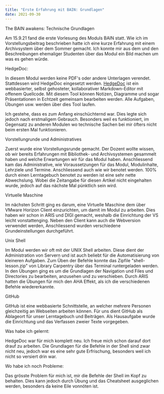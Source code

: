 ```yaml
---
title: "Erste Erfahrung mit BAIN: Grundlagen"
date: 2021-09-30
---
```


<p>The BAIN awakens: Technische Grundlagen</p>

<p>Am 15.9.21 fand die erste Vorlesung des Moduls BAIN statt. Wie ich im Vorstellungsbeitrag beschrieben hatte ich eine kurze Erfahrung mit einem Archivsystem über dem Sommer gemacht. Ich konnte mir aus dem und den Beschreibungen ehemaliger Studenten über das Modul ein Bild machen um was es gehen würde.</p>

<p>HedgeDoc:</p>
<p>In diesem Modul werden keine PDF's oder andere Unterlagen verendet. Stattdessen wird HedgeDoc eingesetzt werden. <a href="https://hedgedoc.org/#:~:text=HedgeDoc%20(formerly%20known%20as%20CodiMD,they're%20ready%20to%20go.">HedgeDoc</a> ist ein webbasierter, selbst gehosteter, kollaborativer Markdown-Editor mit offenem Quellcode. Mit diesem Tool können Notizen, Diagramme und sogar Präsentationen in Echtzeit gemeinsam bearbeiten werden. Alle Aufgaben, Übungen usw. werden über dies Tool laufen.</p>

<p>Ich gestehe, dass es zum Anfang einschüchternd war. Dies legte sich jedoch nach erstmaligem Gebrauch. Besonders weil es funktioniert, im Gegensatz zu anderen Modulen wo technische Sachen bei mir öfters nicht beim ersten Mal funktionieren.</p>

<p>Vorstellungrunde und Administratives</p>
<p>Zuerst wurde eine Vorstellungsrunde gemacht. Der Dozent wollte wissen, ob wir bereits Erfahrungen mit Bibliothek- und Archivsystemen gesammelt haben und welche Erwartungen wir für das Modul haben. Anschliessend kam das Administrative, wie Voraussetzungen für das Modul, Modulinhalte, Lehrziele und Termine. Anschliessend auch wie wir benotet werden. 100% durch einen Lerntagebuch benotet zu werden ist eine sehr nette Abwechslung. Wobei die Zeitangabe für diesen Artikel nicht eingehalten wurde, jedoch auf das nächste Mal pünktlich sein wird.</p>

<p>Virtuelle Maschine</p>
<p>Im nächsten Schritt ging es darum, eine Virtuelle Maschine dem über VMware Horizon Client einzurichten, um damit im Modul zu arbeiten. Dies haben wir schon in ARIS und DIGI gemacht, weshalb die Einrichtung der VS leicht vonstattenging. Neben den Client kann auch die Webversion verwendet werden, Anschliessend wurden verschiedene Grundeinstellungen durchgeführt.</p>

<p>Unix Shell</p>
<p>Im Modul werden wir oft mit der UNIX Shell arbeiten. Diese dient der Administration von Servern und ist auch beliebt für die Automatisierung von kleineren Aufgaben. Zum Üben der Befehle konnte das Zipfile "shell-lesson.zip" von Library Carpentry über das Terminal runtergeladen werden. In den Übungen ging es um die Grundlagen der Navigation und Files und Directories zu bearbeiten, anzusehen und zu verschieben. Durch ARIS hatten die Übungen für mich den AHA Effekt, als ich die verschiedenen Befehle wiedererkannte.</p>

<p>GitHub</p>
<p>GitHub ist eine webbasierte Schnittstelle, an welcher mehrere Personen gleichzeitig an Webseiten arbeiten können. Für uns dient GitHub als Ablageort für unser Lerntagebuch und Beiträgen. Als Hausaufgabe wurde die Einrichtung und das Verfassen zweier Texte vorgegeben.</p>

<p>Was habe ich gelernt:</p>
<p>HedgeDoc war für mich komplett neu. Ich freue mich schon darauf dort drauf zu arbeiten. Die Grundlagen für die Befehle in der Shell sind zwar nicht neu, jedoch war es eine sehr gute Erfrischung, besonders weil ich nicht so versiert drin war.</p>
<p>Wo habe ich noch Probleme:</p>
<p>Das grösste Problem für mich ist, mir die Befehle der Shell im Kopf zu behalten. Dies kann jedoch durch Übung und das Cheatsheet ausgeglichen werden, besonders da keine Eile vonnöten ist.</p>
